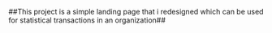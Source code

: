 ##This project is a simple landing page that i redesigned which
can be used for statistical transactions in an organization##
